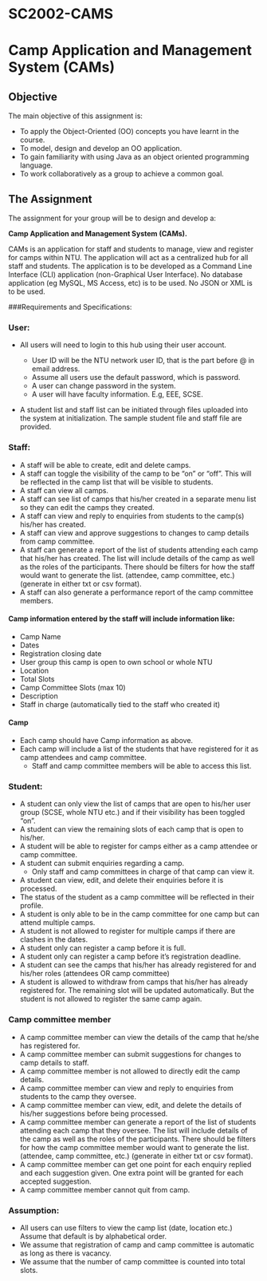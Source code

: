 # SC2002-CAMS
# Camp Application and Management System (CAMs)

## Objective
The main objective of this assignment is:
- To apply the Object-Oriented (OO) concepts you have learnt in the course.
- To model, design and develop an OO application.
- To gain familiarity with using Java as an object oriented programming language.
- To work collaboratively as a group to achieve a common goal.

## The Assignment
The assignment for your group will be to design and develop a:

**Camp Application and Management System (CAMs).**

CAMs is an application for staff and students to manage, view and register for camps within NTU. The application will act as a centralized hub for all staff and students.
The application is to be developed as a Command Line Interface (CLI) application (non-Graphical User Interface). 
No database application (eg MySQL, MS Access, etc) is to be used.  No JSON or XML is to be used. 

###Requirements and Specifications:
### User:
- All users will need to login to this hub using their user account.
  - User ID will be the NTU network user ID, that is the part before @ in email address.
  - Assume all users use the default password, which is password.
  - A user can change password in the system.
  - A user will have faculty information. E.g, EEE, SCSE.

- A student list and staff list can be initiated through files uploaded into the system at initialization. The sample student file and staff file are provided.

### Staff:
- A staff will be able to create, edit and delete camps.
- A staff can toggle the visibility of the camp to be “on” or “off”. This will be reflected in the camp list that will be visible to students.
- A staff can view all camps.
- A staff can see list of camps that his/her created in a separate menu list so they can edit the camps they created.
- A staff can view and reply to enquiries from students to the camp(s) his/her has created.
- A staff can view and approve suggestions to changes to camp details from camp committee.
- A staff can generate a report of the list of students attending each camp that his/her has created. The list will include details of the camp as well as the roles of the participants. There should be filters for how the staff would want to generate the list. (attendee, camp committee, etc.) (generate in either txt or csv format).
- A staff can also generate a performance report of the camp committee members.

#### Camp information entered by the staff will include information like:
- Camp Name
- Dates
- Registration closing date
- User group this camp is open to own school or whole NTU
- Location
- Total Slots
- Camp Committee Slots (max 10)
- Description
- Staff in charge (automatically tied to the staff who created it)

#### Camp
- Each camp should have Camp information as above.
- Each camp will include a list of the students that have registered for it as camp attendees and camp committee.
  - Staff and camp committee members will be able to access this list.

### Student:
- A student can only view the list of camps that are open to his/her user group (SCSE, whole NTU etc.) and if their visibility has been toggled “on”.
- A student can view the remaining slots of each camp that is open to his/her.
- A student will be able to register for camps either as a camp attendee or camp committee.
- A student can submit enquiries regarding a camp.
  - Only staff and camp committees in charge of that camp can view it.
- A student can view, edit, and delete their enquiries before it is processed.
- The status of the student as a camp committee will be reflected in their profile.
- A student is only able to be in the camp committee for one camp but can attend multiple camps.
- A student is not allowed to register for multiple camps if there are clashes in the dates.
- A student only can register a camp before it is full.
- A student only can register a camp before it’s registration deadline.
- A student can see the camps that his/her has already registered for and his/her roles (attendees OR camp committee)
- A student is allowed to withdraw from camps that his/her has already registered for. The remaining slot will be updated automatically. But the student is not allowed to register the same camp again.

### Camp committee member
- A camp committee member can view the details of the camp that he/she has registered for.
- A camp committee member can submit suggestions for changes to camp details to staff.
- A camp committee member is not allowed to directly edit the camp details.
- A camp committee member can view and reply to enquiries from students to the camp they oversee.
- A camp committee member can view, edit, and delete the details of his/her suggestions before being processed.
- A camp committee member can generate a report of the list of students attending each camp that they oversee. The list will include details of the camp as well as the roles of the participants. There should be filters for how the camp committee member would want to generate the list. (attendee, camp committee, etc.) (generate in either txt or csv format).
- A camp committee member can get one point for each enquiry replied and each suggestion given. One extra point will be granted for each accepted suggestion.
- A camp committee member cannot quit from camp.

### Assumption:
- All users can use filters to view the camp list (date, location etc.) Assume that default is by alphabetical order.
- We assume that registration of camp and camp committee is automatic as long as there is vacancy.
- We assume that the number of camp committee is counted into total slots.
